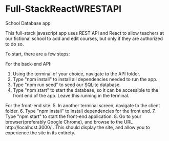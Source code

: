 # Full-StackReactWRESTAPI

School Database app

This full-stack javascript app uses REST API and React to allow teachers at our fictional school to add and edit courses, but only if they are authorized to do so.

To start, there are a few steps:

For the back-end API:
1. Using the terminal of your choice, navigate to the API folder.
2. Type "npm install" to install all dependencies needed to run the app.
3. Type "npm run seed" to seed our SQLite database.
4. Type "npm start" to start the database, so it can be accessible to the front end of the app.  Leave this running in the terminal.

For the front-end site:
5. In another terminal screen, navigate to the client folder.
6. Type "npm install" to install dependencies for the front end.
7. Type "npm start" to start the front-end application.
8. Go to your browser(preferably Google Chrome), and browse to the URL http://localhost:3000/ .  This should display the site, and allow you to experience the site in its entirety.